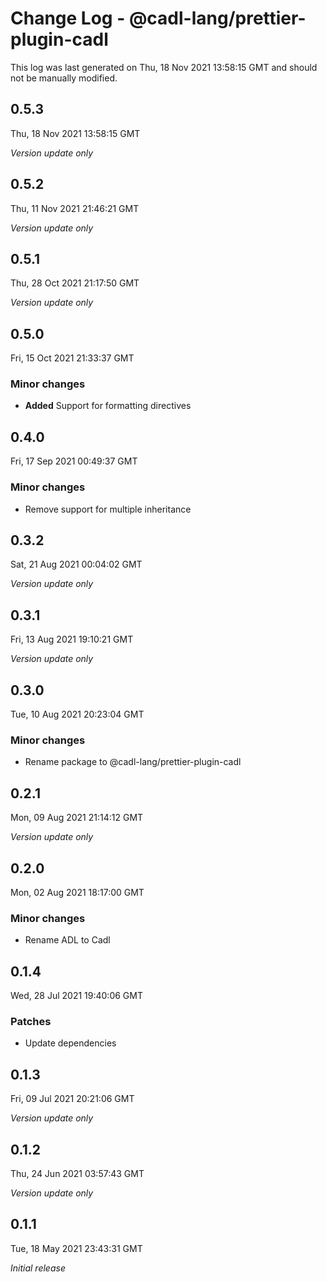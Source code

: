 # Change Log - @cadl-lang/prettier-plugin-cadl

This log was last generated on Thu, 18 Nov 2021 13:58:15 GMT and should not be manually modified.

## 0.5.3
Thu, 18 Nov 2021 13:58:15 GMT

_Version update only_

## 0.5.2
Thu, 11 Nov 2021 21:46:21 GMT

_Version update only_

## 0.5.1
Thu, 28 Oct 2021 21:17:50 GMT

_Version update only_

## 0.5.0
Fri, 15 Oct 2021 21:33:37 GMT

### Minor changes

- **Added** Support for formatting directives

## 0.4.0
Fri, 17 Sep 2021 00:49:37 GMT

### Minor changes

- Remove support for multiple inheritance

## 0.3.2
Sat, 21 Aug 2021 00:04:02 GMT

_Version update only_

## 0.3.1
Fri, 13 Aug 2021 19:10:21 GMT

_Version update only_

## 0.3.0
Tue, 10 Aug 2021 20:23:04 GMT

### Minor changes

- Rename package to @cadl-lang/prettier-plugin-cadl

## 0.2.1
Mon, 09 Aug 2021 21:14:12 GMT

_Version update only_

## 0.2.0
Mon, 02 Aug 2021 18:17:00 GMT

### Minor changes

- Rename ADL to Cadl

## 0.1.4
Wed, 28 Jul 2021 19:40:06 GMT

### Patches

- Update dependencies

## 0.1.3
Fri, 09 Jul 2021 20:21:06 GMT

_Version update only_

## 0.1.2
Thu, 24 Jun 2021 03:57:43 GMT

_Version update only_

## 0.1.1
Tue, 18 May 2021 23:43:31 GMT

_Initial release_

